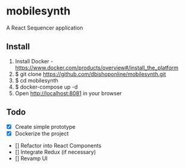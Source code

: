 # mobilesynth

A React Sequencer application

## Install

1. Install Docker - <https://www.docker.com/products/overview#/install_the_platform>
2. $ git clone <https://github.com/dbishoponline/mobilesynth.git>
3. $ cd mobilesynth
4. $ docker-compose up -d
5. Open <http://localhost:8081> in your browser

## Todo

- [x] Create simple prototype
- [x] Dockerize the project
- [] Refactor into React Components
- [] Integrate Redux (if necessary)
- [] Revamp UI
